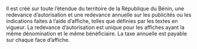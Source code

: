 Il est créé sur toute l’étendue du territoire de la République du Bénin, une redevance d’autorisation et une redevance annuelle sur les publicités ou les indications faites à l’aide d’affiche, telles que définies par les textes en vigueur.
La redevance d’autorisation est unique pour les affiches ayant la même dénomination et le même bénéficiaire.
La taxe annuelle est payable sur chaque face d’affiche.
